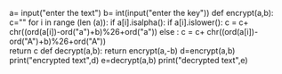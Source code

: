 a= input("enter the text")
b= int(input("enter the key"))
def encrypt(a,b):
    c=""
    for i in range (len (a)):
        if a[i].isalpha():
            if a[i].islower():
                c = c+ chr((ord(a[i])-ord("a")+b)%26+ord("a"))
            else :
                c = c+ chr((ord(a[i])-ord("A")+b)%26+ord("A"))   
    return c
def decrypt(a,b):
    return encrypt(a,-b)
d=encrypt(a,b)
print("encrypted text",d)
e=decrypt(a,b)
print("decrypted text",e)
